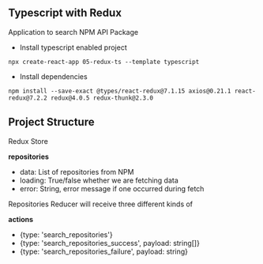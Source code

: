 ## Typescript with Redux

Application to search NPM API Package

- Install typescript enabled project

```
npx create-react-app 05-redux-ts --template typescript
```

- Install dependencies

```
npm install --save-exact @types/react-redux@7.1.15 axios@0.21.1 react-redux@7.2.2 redux@4.0.5 redux-thunk@2.3.0
```

## Project Structure

Redux Store

**repositories**

- data: List of repositories from NPM
- loading: True/false whether we are fetching data
- error: String, error message if one occurred during fetch

Repositories Reducer will receive three different kinds of

**actions**

- {type: 'search_repositories'}
- {type: 'search_repositories_success', payload: string[]}
- {type: 'search_repositories_failure', payload: string}
